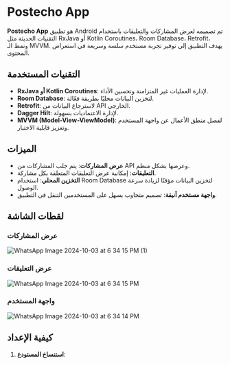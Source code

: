 # Postecho App

**Postecho App** هو تطبيق Android تم تصميمه لعرض المشاركات والتعليقات باستخدام التقنيات الحديثة مثل RxJava أو Kotlin Coroutines، Room Database، Retrofit، ونمط الـ MVVM. يهدف التطبيق إلى توفير تجربة مستخدم سلسة وسريعة في استعراض المحتوى.

## التقنيات المستخدمة

- **RxJava أو Kotlin Coroutines**: لإدارة العمليات غير المتزامنة وتحسين الأداء.
- **Room Database**: لتخزين البيانات محليًا بطريقة فعّالة.
- **Retrofit**: لاسترجاع البيانات من API الخارجي.
- **Dagger Hilt**: لإدارة الاعتماديات بسهولة.
- **MVVM (Model-View-ViewModel)**: لفصل منطق الأعمال عن واجهة المستخدم وتعزيز قابلية الاختبار.

## الميزات

- **عرض المشاركات**: يتم جلب المشاركات من API وعرضها بشكل منظم.
- **التعليقات**: إمكانية عرض التعليقات المتعلقة بكل مشاركة.
- **التخزين المحلي**: استخدام Room Database لتخزين البيانات مؤقتًا لزيادة سرعة الوصول.
- **واجهة مستخدم أنيقة**: تصميم متجاوب يسهل على المستخدمين التنقل في التطبيق.


## لقطات الشاشة

### عرض المشاركات
![WhatsApp Image 2024-10-03 at 6 34 15 PM (1)](https://github.com/user-attachments/assets/26663821-c75e-4ca3-b644-af71d72c166e)

### عرض التعليقات
![WhatsApp Image 2024-10-03 at 6 34 15 PM](https://github.com/user-attachments/assets/146a5d3c-1487-4a60-a463-4dfb0921902a)

### واجهة المستخدم
![WhatsApp Image 2024-10-03 at 6 34 14 PM](https://github.com/user-attachments/assets/8c1c5da5-a997-4147-bc84-d193cd94d41a)

## كيفية الإعداد

1. **استنساخ المستودع**:

